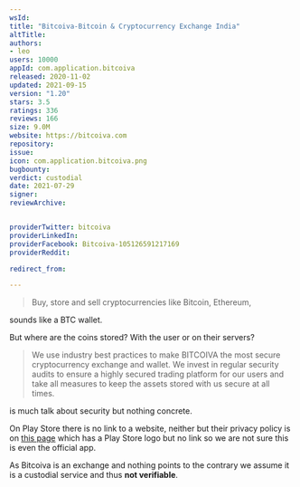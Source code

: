```yaml
---
wsId: 
title: "Bitcoiva-Bitcoin & Cryptocurrency Exchange India"
altTitle: 
authors:
- leo
users: 10000
appId: com.application.bitcoiva
released: 2020-11-02
updated: 2021-09-15
version: "1.20"
stars: 3.5
ratings: 336
reviews: 166
size: 9.0M
website: https://bitcoiva.com
repository: 
issue: 
icon: com.application.bitcoiva.png
bugbounty: 
verdict: custodial
date: 2021-07-29
signer: 
reviewArchive:


providerTwitter: bitcoiva
providerLinkedIn: 
providerFacebook: Bitcoiva-105126591217169
providerReddit: 

redirect_from:

---
```



> Buy, store and sell cryptocurrencies like Bitcoin, Ethereum,

sounds like a BTC wallet.

But where are the coins stored? With the user or on their servers?

> We use industry best practices to make BITCOIVA the most secure cryptocurrency exchange and wallet. We invest in regular security audits to ensure a highly secured trading platform for our users and take all measures to keep the assets stored with us secure at all times.  

is much talk about security but nothing concrete.

On Play Store there is no link to a website, neither but their privacy policy is
on [this page](https://bitcoiva.com/) which has a Play Store logo but no link so
we are not sure this is even the official app.

As Bitcoiva is an exchange and nothing points to the contrary we assume it is
a custodial service and thus **not verifiable**.


